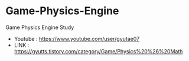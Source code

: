 # Game-Physics-Engine
Game Physics Engine Study

- Youtube : https://www.youtube.com/user/gyutae07
- LINK : https://gyutts.tistory.com/category/Game/Physics%20%26%20Math
